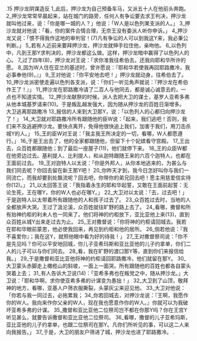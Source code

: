 .15 
押沙龙阴谋造反 
1_此后，押沙龙为自己预备车马，又派五十人在他前头奔跑。 2_押沙龙常常早晨起来，站在城门的路旁，任何人有争讼要去求王判决，押沙龙就叫他过来，说：「你是哪一城的人？」他说：「W人是以色列某支派的人。」 3_押沙龙就对他说：「看，你的案件合情合理，无奈王没有委派人听你申诉。」 4_押沙龙又说：「恨不得我作这地的审判官！(7)凡有争讼的人可以到我这Y来，我必秉公判断。」 5_若有人近前来要拜押沙龙，押沙龙就伸手拉住他，亲吻他。 6_以色列中，凡到王那Y求判决的，押沙龙都这么做。这样，押沙龙暗中赢得了以色列人的心。 
7_过了四年(8)，押沙龙对王说：「求你准我往希伯去，还我向耶和华所许的愿。 8_因为W人住在亚兰的基述时，曾许愿说：『耶和华若使我再回耶路撒冷，我必事奉他(9)。』」 9_王对他说：「你平安地去吧！」押沙龙就动身，往希伯去了。 10_押沙龙派密使走遍以色列各支派，说：「你们一听见角声就说：『押沙龙在希伯作王了！』」 11_押沙龙在耶路撒冷请了二百人与他同去，都是诚心诚意去的，一点也不知道实情。 12_押沙龙献祭的时候，派人去把大卫的谋士，基罗人亚希多弗从他本城基罗请来(10)。于是叛乱越发强大，因为随从押沙龙的百姓日渐增多。 
大卫逃离耶路撒冷 
13_报信的人来到大卫那Y，说：「以色列人的心都归向押沙龙了！」 14_大卫就对耶路撒冷所有跟随他的臣W说：「起来，我们逃吧！否则，我们来不及逃避押沙龙。要快点离开，免得他很快追上我们，加害于我们，用刀击杀城Y的人。」 15_王的臣W对王说：「我主我王所决定的一切，看哪，W人都愿遵行。」 16_于是王出去了，他的全家都跟随他，但留下十个妃嫔看守宫殿。 17_王出去，众百姓都跟随他；到了最后一座屋子(11)，他们就停下来。 18_王的众臣W都在他旁边过去。基利提人、比利提人，和从迦特跟随王来的六百个迦特人，也都在王面前过去。 
19_王对迦特人以太说：「你是外邦人，从你本地逃来的，为甚么与我们同去呢？你回去留在新王那Y吧！ 20_你昨天才到，我今日怎好叫你与我们一同流亡，而我却要到处飘流呢？回去吧，你带你的弟兄回去吧！愿主用慈爱信实待你(12)。」 21_以太回答王说：「我指着永生的耶和华起誓，又敢在王面前起誓：无论生死，王在哪Y，你的W人也必在哪Y。」 22_大卫对以太说：「去，过去吧！」于是迦特人以太带着所有跟随他的人和孩子过去了。 23_众百姓过去时，当地的人全都放声大哭。王过了汲沦溪，众百姓就往旷野的路上去了。 
24_看哪，撒督和所有抬神约柜的利未人也一同来了。他们将神的约柜放下，亚比亚他上来(13)，直到众百姓从城Y出来走过去为止。 25_王对撒督说：「你将神的约柜请回城去。我若在耶和华眼前蒙恩，他必使我回来，再见到约柜和他的居所。 26_倘若他说：『我不喜爱你』；我在这Y，就照他眼中看为好的待我！」 27_王对撒督祭司说：「你不是先见吗？你可以平安地回城，你儿子亚希玛斯和亚比亚他的儿子约拿单，你们二人的儿子可以与你们同去。 28_看，我在旷野的渡口那Y等，直到你们来报信给我。」 29_于是撒督和亚比亚他将神的约柜请回耶路撒冷，他们就留在那Y。 
30_大卫蒙头赤脚走上橄榄山的斜坡，一面上一面哭。所有跟随他的百姓也都各自蒙头哭着上去； 31_有人告诉大卫说(14)：「亚希多弗也在叛党之中，随从押沙龙。」大卫说：「耶和华啊，求你使亚希多弗的计谋变为愚拙！」 32_大卫到了山顶，敬拜神的地方，看哪，亚基人户筛衣服撕裂，头蒙灰尘来迎见他。 33_大卫对他说：「你若与我一同过去，必拖累我； 34_你若回城去，对押沙龙说：『王啊，我愿作你的W人。我向来作你父亲的W人，现在我也愿意作你的W人。』你就可以为我破坏亚希多弗的计谋。 35_撒督和亚比亚他二位祭司岂不都在你那Y吗？你在王宫Y听见甚么，就要告诉撒督和亚比亚他二位祭司。 36_看哪，撒督的儿子亚希玛斯，亚比亚他的儿子约拿单，也跟二位祭司在那Y。凡你们所听见的事，可以这二人来向我报告。」 37_于是，大卫的朋友户筛进了城，押沙龙也进了耶路撒冷。 
.